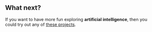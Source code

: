 ## What next?

If you want to have more fun exploring **artificial intelligence**, then you could try out any of [these projects](https://projects.raspberrypi.org/en/projects?interests%5B%5D=ai).
